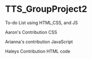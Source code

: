 # TTS_GroupProject2
To-do List using HTML,CSS, and JS


Aaron's Contribution
CSS


>>>>>>>>>>>>>>>>>>>>>

Arianna's contribution
JavaScript


>>>>>>>>>>>>>>>>>>>>>

Haleys Contribution
HTML code 



>>>>>>>>>>>>>>>>>>>>>